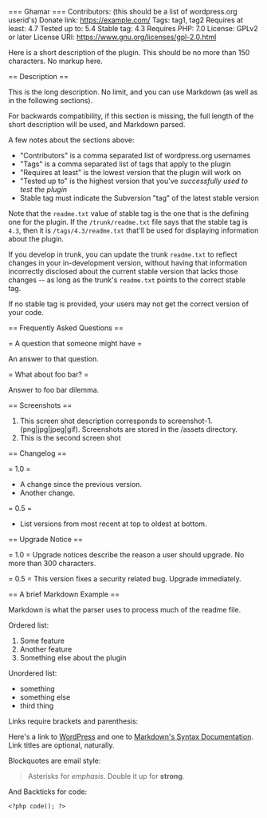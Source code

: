 === Ghamar ===
Contributors: (this should be a list of wordpress.org userid's)
Donate link: https://example.com/
Tags: tag1, tag2
Requires at least: 4.7
Tested up to: 5.4
Stable tag: 4.3
Requires PHP: 7.0
License: GPLv2 or later
License URI: https://www.gnu.org/licenses/gpl-2.0.html

Here is a short description of the plugin.  This should be no more than 150 characters.  No markup here.

== Description ==

This is the long description.  No limit, and you can use Markdown (as well as in the following sections).

For backwards compatibility, if this section is missing, the full length of the short description will be used, and
Markdown parsed.

A few notes about the sections above:

* "Contributors" is a comma separated list of wordpress.org usernames
* "Tags" is a comma separated list of tags that apply to the plugin
* "Requires at least" is the lowest version that the plugin will work on
* "Tested up to" is the highest version that you've *successfully used to test the plugin*
* Stable tag must indicate the Subversion "tag" of the latest stable version

Note that the `readme.txt` value of stable tag is the one that is the defining one for the plugin.  If the `/trunk/readme.txt` file says that the stable tag is `4.3`, then it is `/tags/4.3/readme.txt` that'll be used for displaying information about the plugin.

If you develop in trunk, you can update the trunk `readme.txt` to reflect changes in your in-development version, without having that information incorrectly disclosed about the current stable version that lacks those changes -- as long as the trunk's `readme.txt` points to the correct stable tag.

If no stable tag is provided, your users may not get the correct version of your code.

== Frequently Asked Questions ==

= A question that someone might have =

An answer to that question.

= What about foo bar? =

Answer to foo bar dilemma.

== Screenshots ==

1. This screen shot description corresponds to screenshot-1.(png|jpg|jpeg|gif). Screenshots are stored in the /assets directory.
2. This is the second screen shot

== Changelog ==

= 1.0 =
* A change since the previous version.
* Another change.

= 0.5 =
* List versions from most recent at top to oldest at bottom.

== Upgrade Notice ==

= 1.0 =
Upgrade notices describe the reason a user should upgrade.  No more than 300 characters.

= 0.5 =
This version fixes a security related bug.  Upgrade immediately.

== A brief Markdown Example ==

Markdown is what the parser uses to process much of the readme file.

[markdown syntax]: https://daringfireball.net/projects/markdown/syntax

Ordered list:

1. Some feature
1. Another feature
1. Something else about the plugin

Unordered list:

* something
* something else
* third thing

Links require brackets and parenthesis:

Here's a link to [WordPress](https://wordpress.org/ "Your favorite software") and one to [Markdown's Syntax Documentation][markdown syntax]. Link titles are optional, naturally.

Blockquotes are email style:

> Asterisks for *emphasis*. Double it up  for **strong**.

And Backticks for code:

`<?php code(); ?>`
